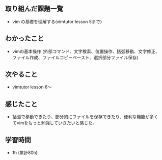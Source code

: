 ## 取り組んだ課題一覧

- vim の基礎を理解する(vimtutor lesson 5まで)

## わかったこと
- vimの基本操作 (外部コマンド、文字検索、位置操作、括弧移動、文字修正、ファイル作成、ファイルコピーペースト、選択部分ファイル保存)
　　
## 次やること
- vimtutor lesson 6〜 

## 感じたこと
- 括弧で移動できたり、部分的にファイルを保存できたり、便利な機能が多くてvimをもっと勉強していきたいと感じた。

## 学習時間　
- 1h (累計80h)
 
